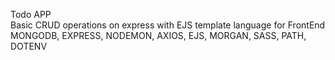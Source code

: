 Todo APP <br>
Basic CRUD operations on express with EJS template language for FrontEnd </br>
MONGODB, EXPRESS, NODEMON, AXIOS, EJS, MORGAN, SASS, PATH, DOTENV
